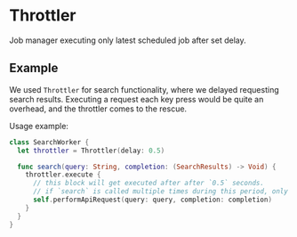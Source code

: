 #  Throttler

Job manager executing only latest scheduled job after set delay.

## Example

We used `Throttler` for search functionality, where we delayed requesting search results. Executing a request each key press would be quite an overhead, and the throttler comes to the rescue.

Usage example:

```Swift
class SearchWorker {
  let throttler = Throttler(delay: 0.5)

  func search(query: String, completion: (SearchResults) -> Void) {
    throttler.execute {
      // this block will get executed after after `0.5` seconds. 
      // if `search` is called multiple times during this period, only latest call will be dispatched 
      self.performApiRequest(query: query, completion: completion)
    }
  }
}
```
